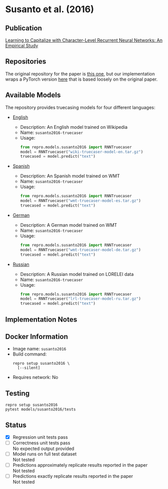 # Susanto et al. (2016)

## Publication
[Learning to Capitalize with Character-Level Recurrent Neural Networks: An Empirical Study](https://aclanthology.org/D16-1225/)

## Repositories
The original repository for the paper is [this one](https://gitlab.com/raymondhs/char-rnn-truecase), but our implementation wraps a PyTorch version [here](https://github.com/mayhewsw/pytorch-truecaser) that is based loosely on the original paper.

## Available Models
The repository provides truecasing models for four different languages:

- [English](https://github.com/mayhewsw/pytorch-truecaser/releases/tag/v1.0)
  - Description: An English model trained on Wikipedia
  - Name: `susanto2016-truecaser`
  - Usage:
    ```python
    from repro.models.susanto2016 import RNNTruecaser
    model = RNNTruecaser("wiki-truecaser-model-en.tar.gz")
    truecased = model.predict("text")
    ```
    
- [Spanish](https://github.com/mayhewsw/pytorch-truecaser/releases/tag/v1.0)
  - Description: An Spanish model trained on WMT
  - Name: `susanto2016-truecaser`
  - Usage:
    ```python
    from repro.models.susanto2016 import RNNTruecaser
    model = RNNTruecaser("wmt-truecaser-model-es.tar.gz")
    truecased = model.predict("text")
    ```
    
- [German](https://github.com/mayhewsw/pytorch-truecaser/releases/tag/v1.0)
  - Description: A German model trained on WMT
  - Name: `susanto2016-truecaser`
  - Usage:
    ```python
    from repro.models.susanto2016 import RNNTruecaser
    model = RNNTruecaser("wmt-truecaser-model-de.tar.gz")
    truecased = model.predict("text")
    ```
    
- [Russian](https://github.com/mayhewsw/pytorch-truecaser/releases/tag/v1.0)
  - Description: A Russian model trained on LORELEI data
  - Name: `susanto2016-truecaser`
  - Usage:
    ```python
    from repro.models.susanto2016 import RNNTruecaser
    model = RNNTruecaser("lrl-truecaser-model-ru.tar.gz")
    truecased = model.predict("text")
    ```
    
## Implementation Notes
    
## Docker Information
- Image name: `susanto2016`
- Build command:
  ```shell script
  repro setup susanto2016 \
    [--silent]
  ```
- Requires network: No
  
## Testing
```shell script
repro setup susanto2016
pytest models/susanto2016/tests
```

## Status
- [x] Regression unit tests pass  
- [ ] Correctness unit tests pass  
No expected output provided
- [ ] Model runs on full test dataset    
Not tested
- [ ] Predictions approximately replicate results reported in the paper    
Not tested
- [ ] Predictions exactly replicate results reported in the paper    
Not tested